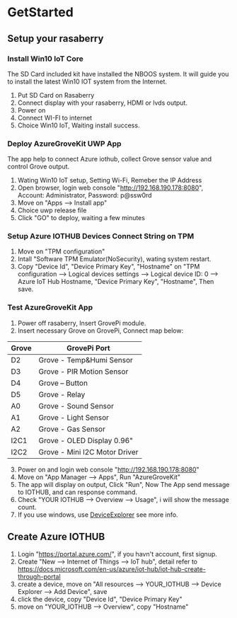 # GetStarted
## Setup your rasaberry
### Install Win10 IoT Core
The SD Card included kit have installed the NBOOS system. It will guide you to install the latest Win10 IOT system from the Internet.
1. Put SD Card on Rasaberry
1. Connect display with your rasaberry, HDMI or lvds output.
2. Power on 
3. Connect WI-FI to internet
4. Choice Win10 IoT, Waiting install success.
### Deploy AzureGroveKit UWP App
The app help to connect Azure iothub, collect Grove sensor value and control Grove output.
1. Wating Win10 IoT setup, Setting Wi-Fi, Remeber the IP Address
2. Open browser, login web console "http://192.168.190.178:8080", Account: Administrator, Password: p@ssw0rd
3. Move on "Apps --> Install app"
4. Choice uwp release file 
5. Click "GO" to deploy, waiting a few minutes
### Setup Azure IOTHUB Devices Connect String on TPM
1. Move on "TPM configuration"
2. Intall "Software TPM Emulator(NoSecurity), wating system restart.
3. Copy "Device Id", "Device Primary Key", "Hostname" on "TPM configuration --> Logical devices settings --> Logical device ID: 0 --> Azure IoT Hub Hostname, "Device Primary Key", "Hostname", Then save.

### Test AzureGroveKit App
1. Power off rasaberry, Insert GrovePi module.
2. Insert necessary Grove on GrovePi, Connect map below:

  Grove| GrovePi Port
  -----| ------------
  D2   | Grove - Temp&Humi Sensor
  D3   | Grove - PIR Motion Sensor
  D4   | Grove – Button
  D5   | Grove - Relay
  A0   | Grove - Sound Sensor
  A1   | Grove - Light Sensor
  A2   | Grove - Gas Sensor
  I2C1 | Grove - OLED Display 0.96"
  I2C2 | Grove - Mini I2C Motor Driver
3. Power on and login web console "http://192.168.190.178:8080"
4. Move on "App Manager --> Apps", Run "AzureGroveKit"
5. The app will display on output, Click "Run", Now The App send message to IOTHUB, and can response command.
6. Check "YOUR IOTHUB --> Overview --> Usage", i will show the message count.
7. If you use windows, use [DeviceExplorer](https://github.com/Azure/azure-iot-sdk-csharp/tree/master/tools/DeviceExplorer) see more info.

## Create Azure IOTHUB 
1. Login "https://portal.azure.com/", if you havn't account, first signup.
2. Create "New --> Internet of Things --> IoT hub", detail refer to https://docs.microsoft.com/en-us/azure/iot-hub/iot-hub-create-through-portal
3. create a device, move on "All resources --> YOUR_IOTHUB --> Device Explorer --> Add Device", save
4. click the device, copy "Device Id", "Device Primary Key"
5. move on "YOUR_IOTHUB --> Overview", copy "Hostname"
